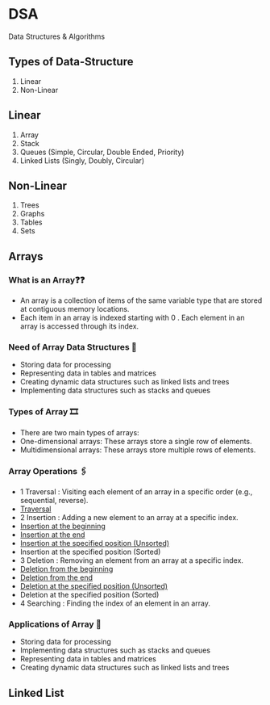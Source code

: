 # DSA
Data Structures &amp; Algorithms

## Types of Data-Structure
1. Linear
2. Non-Linear

## Linear
1. Array
2. Stack
3. Queues (Simple, Circular, Double Ended, Priority)
4. Linked Lists (Singly, Doubly, Circular)
## Non-Linear
1. Trees
2. Graphs
3. Tables
4. Sets

## Arrays

### What is an Array❓❓
-  An array is a collection of items of the same variable type that are stored at contiguous memory locations.
-  Each item in an array is indexed starting with 0 . Each element in an array is accessed through its index.
### Need of Array Data Structures 🤔
-  Storing data for processing
-  Representing data in tables and matrices
-  Creating dynamic data structures such as linked lists and trees
-  Implementing data structures such as stacks and queues
### Types of Array 🎞
-  There are two main types of arrays:
-  One-dimensional arrays: These arrays store a single row of elements.
-  Multidimensional arrays: These arrays store multiple rows of elements.
### Array Operations 🖇
- 1 Traversal : Visiting each element of an array in a specific order (e.g., sequential, reverse).
-   [Traversal](./Arrays/traversal.c)
- 2 Insertion : Adding a new element to an array at a specific index.
-   [Insertion at the beginning](./Arrays/insert_start.c)
-   [Insertion at the end](Arrays/insert_end.c)
-   [Insertion at the specified position (Unsorted)](Arrays/insert_end.c)
-   Insertion at the specified position (Sorted)
- 3 Deletion : Removing an element from an array at a specific index.
-   [Deletion from the beginning](Arrays/delete_start.c)
-   [Deletion from the end](Arrays/delete_end.c)
-   [Deletion at the specified position (Unsorted)](Arrays/delete_pos.c)
-   Deletion at the specified position (Sorted)
- 4 Searching : Finding the index of an element in an array.
### Applications of Array 🚀
- Storing data for processing
- Implementing data structures such as stacks and queues
- Representing data in tables and matrices
- Creating dynamic data structures such as linked lists and trees

## Linked List
